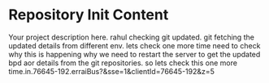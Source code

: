 Repository Init Content
=======================

Your project description here. rahul
checking git updated.
git fetching the updated details from different env.
lets check one more time
need to check why this is happening why we need to restart the server to get the updated bpd aor details from the git repositories.
so lets check this one more time.in.76645-192.erraiBus?&sse=1&clientId=76645-192&z=5
